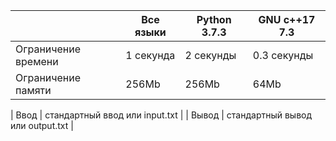 |                     	| Все языки                        	| Python 3.7.3 	| GNU c++17 7.3 	|
|---------------------	|----------------------------------	|--------------	|---------------	|
| Ограничение времени 	| 1 секунда                        	| 2 секунды    	| 0.3 секунды   	|
| Ограничение памяти  	| 256Mb                            	| 256Mb        	| 64Mb          	|

| Ввод                	| стандартный ввод или input.txt   	              	               	  |
| Вывод               	| стандартный вывод или output.txt 	              	                	|
